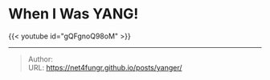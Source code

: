 # When I Was YANG!


{{< youtube id="gQFgnoQ98oM" >}}






---

> Author:    
> URL: https://net4fungr.github.io/posts/yanger/  

